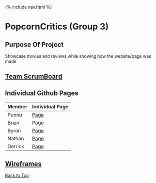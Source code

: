 {% include nav.html %}

# PopcornCritics (Group 3)

## Purpose Of Project

Showcase movies and reviews while showing how the website/page was made

## [Team ScrumBoard](https://github.com/PunarvasuS/PopcornCritics/projects/1)

## Individual Github Pages

| Member | Individual Page | 
|  ----- | -------- | 
| Punnu | [Page](https://github.com/PunarvasuS/DataStructures) |
| Brian | [Page](https://github.com/BrianZhang2016/Brian-Individual) |
| Byron |[Page](https://github.com/byronlu06/tempname2)|
| Nathan | [Page](https://github.com/ProRichyMan/NathanIndividual) |
| Derrick|  [Page](https://github.com/Pitsco/derrick_individual) |


## [Wireframes](https://github.com/PunarvasuS/PopcornCritics/wiki/Wireframes)

[Back to Top](#popcorncritics-group-3)
